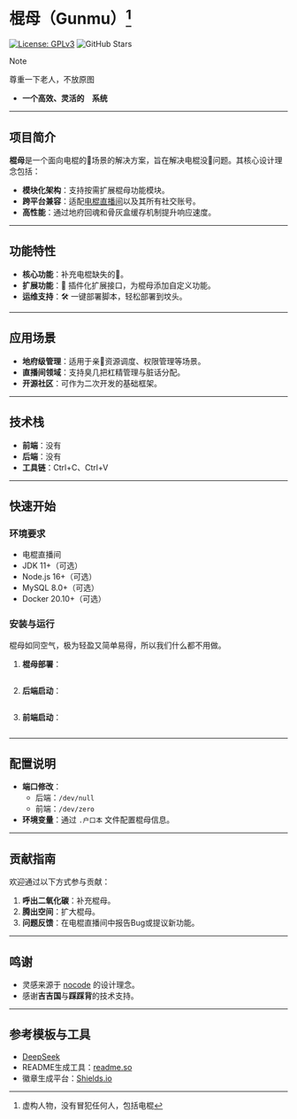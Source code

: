 # 棍母（Gunmu）[^1]
[![License: GPLv3](https://img.shields.io/badge/License-GPLv3-green.svg)](https://www.gnu.org/licenses/gpl-3.0.html) ![GitHub Stars](https://img.shields.io/github/stars/byddybbyd/Gunmu?style=social)
> [!NOTE]
> 尊重一下老人，不放原图
- **一个高效、灵活的&emsp;系统**

---

## 项目简介
**棍母**是一个面向电棍的🐎场景的解决方案，旨在解决电棍没🐎问题。其核心设计理念包括：
- **模块化架构**：支持按需扩展棍母功能模块。
- **跨平台兼容**：适配[电棍直播间](https://douyu.com/12306)以及其所有社交账号。
- **高性能**：通过地府回魂和骨灰盒缓存机制提升响应速度。

---

## 功能特性
- **核心功能**：补充电棍缺失的🐎。
- **扩展功能**：🔧 插件化扩展接口，为棍母添加自定义功能。
- **运维支持**：🛠️ 一键部署脚本，轻松部署到坟头。

---

## 应用场景
- **地府级管理**：适用于亲🐎资源调度、权限管理等场景。
- **直播间领域**：支持臭几把杠精管理与脏话分配。
- **开源社区**：可作为二次开发的基础框架。

---

## 技术栈
- **前端**：没有
- **后端**：没有
- **工具链**：Ctrl+C、Ctrl+V

---

## 快速开始

### 环境要求
- 电棍直播间
- JDK 11+（可选）
- Node.js 16+（可选）
- MySQL 8.0+（可选）
- Docker 20.10+（可选）

### 安装与运行
棍母如同空气，极为轻盈又简单易得，所以我们什么都不用做。
1. **棍母部署**：
   ```
   ```

2. **后端启动**：
   ```
   ```

3. **前端启动**：
   ```
   ```

---

## 配置说明
- **端口修改**：
  - 后端：`/dev/null`
  - 前端：`/dev/zero`
- **环境变量**：通过 `.户口本` 文件配置棍母信息。

---

## 贡献指南
欢迎通过以下方式参与贡献：
1. **呼出二氧化碳**：补充棍母。
2. **腾出空间**：扩大棍母。
3. **问题反馈**：在电棍直播间中报告Bug或提议新功能。

---

## 鸣谢
- 灵感来源于 [nocode](https://github.com/kelseyhightower/nocode) 的设计理念。
- 感谢**吉吉国**与**踩踩背**的技术支持。

---

## 参考模板与工具
- [DeepSeek](https://deepseek.com/)
- README生成工具：[readme.so](https://readme.so/cn)
- 徽章生成平台：[Shields.io](https://shields.io/)

[^1]: 虚构人物，没有冒犯任何人，包括电棍